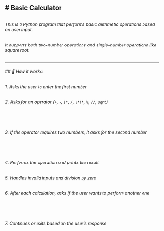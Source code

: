 ## \# Basic Calculator

###### 

###### This is a Python program that performs basic arithmetic operations based on user input.  

###### It supports both two-number operations and single-number operations like square root.



---



###### \## 📌 How it works:



###### 1\. Asks the user to enter the first number  



###### 2\. Asks for an operator (`+`, `-`, `\*`, `/`, `\*\*`, `%`, `//`, `sqrt`) 

###### &nbsp;

###### 3\. If the operator requires two numbers, it asks for the second number 

###### &nbsp;

###### 4\. Performs the operation and prints the result  



###### 5\. Handles invalid inputs and division by zero  



###### 6\. After each calculation, asks if the user wants to perform another one 

###### &nbsp;

###### 7\. Continues or exits based on the user’s response



